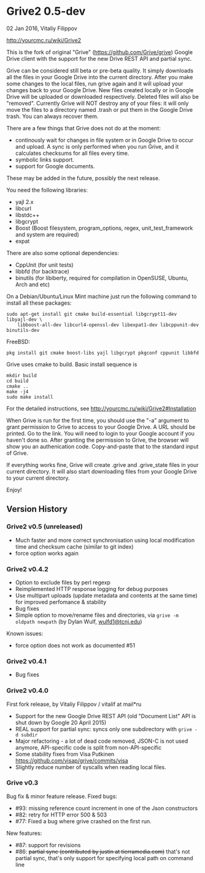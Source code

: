 # Grive2 0.5-dev

02 Jan 2016, Vitaliy Filippov

http://yourcmc.ru/wiki/Grive2

This is the fork of original "Grive" (https://github.com/Grive/grive) Google Drive client
with the support for the new Drive REST API and partial sync.

Grive can be considered still beta or pre-beta quality. It simply downloads all the files in your
Google Drive into the current directory. After you make some changes to the local files, run
grive again and it will upload your changes back to your Google Drive. New files created locally
or in Google Drive will be uploaded or downloaded respectively. Deleted files will also be "removed".
Currently Grive will NOT destroy any of your files: it will only move the files to a
directory named .trash or put them in the Google Drive trash. You can always recover them.

There are a few things that Grive does not do at the moment:
- continously wait for changes in file system or in Google Drive to occur and upload.
  A sync is only performed when you run Grive, and it calculates checksums for all files every time.
- symbolic links support.
- support for Google documents.

These may be added in the future, possibly the next release.

You need the following libraries:

- yajl 2.x
- libcurl
- libstdc++
- libgcrypt
- Boost (Boost filesystem, program_options, regex, unit_test_framework and system are required)
- expat

There are also some optional dependencies:
- CppUnit (for unit tests)
- libbfd (for backtrace)
- binutils (for libiberty, required for compilation in OpenSUSE, Ubuntu, Arch and etc)

On a Debian/Ubuntu/Linux Mint machine just run the following command to install all
these packages:

    sudo apt-get install git cmake build-essential libgcrypt11-dev libyajl-dev \
        libboost-all-dev libcurl4-openssl-dev libexpat1-dev libcppunit-dev binutils-dev

FreeBSD:

    pkg install git cmake boost-libs yajl libgcrypt pkgconf cppunit libbfd

Grive uses cmake to build. Basic install sequence is

    mkdir build
    cd build
    cmake ..
    make -j4
    sudo make install

For the detailed instructions, see http://yourcmc.ru/wiki/Grive2#Installation

When Grive is run for the first time, you should use the "-a" argument to grant
permission to Grive to access to your Google Drive. A URL should be printed.
Go to the link. You will need to login to your Google account if you haven't
done so. After granting the permission to Grive, the browser will show you
an authenication code. Copy-and-paste that to the standard input of Grive.

If everything works fine, Grive will create .grive and .grive_state files in your
current directory. It will also start downloading files from your Google Drive to
your current directory.

Enjoy!

## Version History

### Grive2 v0.5 (unreleased)

- Much faster and more correct synchronisation using local modification time and checksum cache (similar to git index)
- force option works again

### Grive2 v0.4.2

- Option to exclude files by perl regexp
- Reimplemented HTTP response logging for debug purposes
- Use multipart uploads (update metadata and contents at the same time) for improved perfomance & stability
- Bug fixes
- Simple option to move/rename files and directories, via `grive -m oldpath newpath` (by Dylan Wulf, wulfd1@tcnj.edu)

Known issues:
- force option does not work as documented #51

### Grive2 v0.4.1

- Bug fixes

### Grive2 v0.4.0

First fork release, by Vitaliy Filippov / vitalif at mail*ru
- Support for the new Google Drive REST API (old "Document List" API is shut down by Google 20 April 2015)
- REAL support for partial sync: syncs only one subdirectory with `grive -d subdir`
- Major refactoring - a lot of dead code removed, JSON-C is not used anymore, API-specific code is split from non-API-specific
- Some stability fixes from Visa Putkinen https://github.com/visap/grive/commits/visa
- Slightly reduce number of syscalls when reading local files.

### Grive v0.3

Bug fix & minor feature release. Fixed bugs:
- #93: missing reference count increment in one of the Json constructors
- #82: retry for HTTP error 500 & 503
- #77: Fixed a bug where grive crashed on the first run.

New features:
- #87: support for revisions
- #86: ~~partial sync (contributed by justin at tierramedia.com)~~ that's not partial sync,
  that's only support for specifying local path on command line
